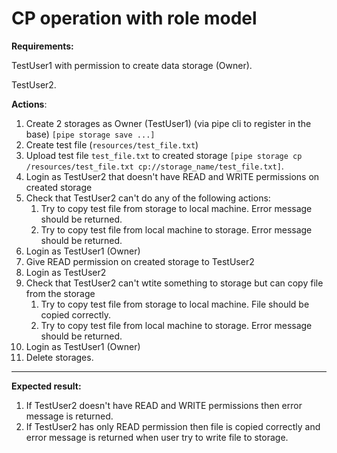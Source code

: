 # CP operation with role model

**Requirements:** 

TestUser1 with permission to create data storage (Owner).

TestUser2.

**Actions**:
1.	Create 2 storages as Owner (TestUser1) (via pipe cli to register in the base) `[pipe storage save ...]`
2.	Create test file (`resources/test_file.txt`)
3.	Upload test file `test_file.txt` to created storage `[pipe storage cp /resources/test_file.txt cp://storage_name/test_file.txt]`.
4.	Login as TestUser2 that doesn't have READ and WRITE permissions on created storage 
5.	Check that TestUser2 can't do any of the following actions:
    1.	Try to copy test file from storage to local machine. Error message should be returned.
    2.	Try to copy test file from local machine to storage. Error message should be returned.
6.	Login as TestUser1 (Owner)
7.	Give READ permission on created storage to TestUser2
8.	Login as TestUser2
9.	Check that TestUser2 can't wtite something to storage but can copy file from the storage
    1.	Try to copy test file from storage to local machine. File should be copied correctly. 
    2.	Try to copy test file from local machine to storage. Error message should be returned.
10.	Login as TestUser1 (Owner)
11.	Delete storages.

***
**Expected result:**

1.	If TestUser2 doesn't have READ and WRITE permissions then error message is returned.
2.	If TestUser2 has only READ permission then file is copied correctly and error message is returned when user try to write file to storage. 
